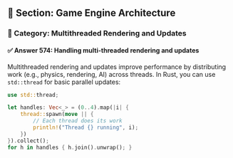 ## 📘 Section: Game Engine Architecture
### 🔹 Category: Multithreaded Rendering and Updates
#### ✅ Answer 574: Handling multi-threaded rendering and updates

Multithreaded rendering and updates improve performance by distributing work (e.g., physics, rendering, AI) across threads. In Rust, you can use `std::thread` for basic parallel updates:

```rust
use std::thread;

let handles: Vec<_> = (0..4).map(|i| {
    thread::spawn(move || {
        // Each thread does its work
        println!("Thread {} running", i);
    })
}).collect();
for h in handles { h.join().unwrap(); }
```
